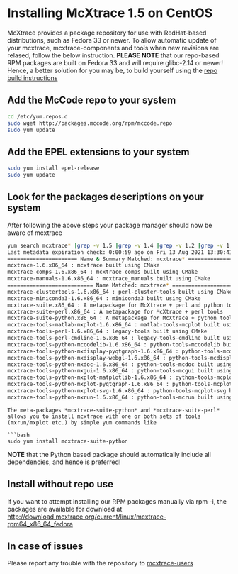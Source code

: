 # Installing McXtrace 1.5 on CentOS

McXtrace provides a package repository for use with RedHat-based distributions, such as Fedora 33 or newer. To allow automatic update of your mcxtrace, mcxtrace-components and tools when new revisions are relased, follow the below instruction. **PLEASE NOTE** that our repo-based RPM packages are built on Fedora 33 and will require glibc-2.14 or newer! Hence, a better solution for you may be, to build yourself using the [repo build instructions](https://github.com/McXtraceMcXtrace/McCode/wiki/Building-McStas-McXtrace)


## Add the McCode repo to your system
```bash
cd /etc/yum.repos.d
sudo wget http://packages.mccode.org/rpm/mccode.repo
sudo yum update
```

## Add the EPEL extensions to your system
```bash
sudo yum install epel-release
sudo yum update
```
## Look for the packages descriptions on your system
After following the above steps your package manager should now be aware of mcxtrace
```bash
yum search mcxtrace* |grep -v 1.5 |grep -v 1.4 |grep -v 1.2 |grep -v 1.1
Last metadata expiration check: 0:00:59 ago on Fri 13 Aug 2021 13:30:41 UTC.
====================== Name & Summary Matched: mcxtrace* =======================
mcxtrace-1.6.x86_64 : mcxtrace built using CMake
mcxtrace-comps-1.6.x86_64 : mcxtrace-comps built using CMake
mcxtrace-manuals-1.6.x86_64 : mcxtrace_manuals built using CMake
=========================== Name Matched: mcxtrace* ============================
mcxtrace-clustertools-1.6.x86_64 : perl-cluster-tools built using CMake
mcxtrace-miniconda3-1.6.x86_64 : miniconda3 built using CMake
mcxtrace-suite.x86_64 : A metapackage for McXtrace + perl and python tools
mcxtrace-suite-perl.x86_64 : A metapackage for McXtrace + perl tools
mcxtrace-suite-python.x86_64 : A metapackage for McXtrace + python tools
mcxtrace-tools-matlab-mxplot-1.6.x86_64 : matlab-tools-mcplot built using CMake
mcxtrace-tools-perl-1.6.x86_64 : legacy-tools built using CMake
mcxtrace-tools-perl-cmdline-1.6.x86_64 : legacy-tools-cmdline built using CMake
mcxtrace-tools-python-mccodelib-1.6.x86_64 : python-tools-mccodelib built using CMake
mcxtrace-tools-python-mxdisplay-pyqtgraph-1.6.x86_64 : python-tools-mcdisplay-pyqtgraph built using CMake
mcxtrace-tools-python-mxdisplay-webgl-1.6.x86_64 : python-tools-mcdisplay-webgl built using CMake
mcxtrace-tools-python-mxdoc-1.6.x86_64 : python-tools-mcdoc built using CMake
mcxtrace-tools-python-mxgui-1.6.x86_64 : python-tools-mcgui built using CMake
mcxtrace-tools-python-mxplot-matplotlib-1.6.x86_64 : python-tools-mcplot built using CMake
mcxtrace-tools-python-mxplot-pyqtgraph-1.6.x86_64 : python-tools-mcplot-pyqtgraph built using CMake
mcxtrace-tools-python-mxplot-svg-1.6.x86_64 : python-tools-mcplot-svg built using CMake
mcxtrace-tools-python-mxrun-1.6.x86_64 : python-tools-mcrun built using CMake
```
```
The meta-packages *mcxtrace-suite-python* and *mcxtrace-suite-perl* allows you to install mcxtrace with one or both sets of tools (mxrun/mxplot etc.) by simple yum commands like

```bash
sudo yum install mcxtrace-suite-python
```

**NOTE** that the Python based package should automatically include
all dependencies, and hence is preferred!

## Install without repo use
If you want to attempt installing our RPM packages manually via rpm -i, the packages are available for download at http://download.mcxtrace.org/current/linux/mcxtrace-rpm64_x86_64_fedora

## In case of issues
Please report any trouble with the repository to [mcxtrace-users](mailto:mcstas-users@mcxtrace.org)

